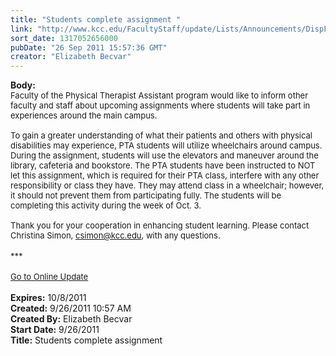 ```yaml
---
title: "Students complete assignment "
link: "http://www.kcc.edu/FacultyStaff/update/Lists/Announcements/DispForm.aspx?ID=456"
sort_date: 1317052656000
pubDate: "26 Sep 2011 15:57:36 GMT"
creator: "Elizabeth Becvar"
---
```


<div><b>Body:</b> <div class="ExternalClassCB5BA4096F3741AFB2C74E832D3FBEE2">
<div><font size="2">Faculty of the Physical Therapist Assistant program would like to inform other faculty and staff about upcoming assignments where students will take part in experiences around the main campus.</font></div>
<div><font size="2"><br />To gain a greater understanding of what their patients and others with physical disabilities may experience, PTA students will utilize wheelchairs around campus. During the assignment, students will use the elevators and maneuver around the library, cafeteria and bookstore. The PTA students have been instructed to NOT let this assignment, which is required for their PTA class, interfere with any other responsibility or class they have. They may attend class in a wheelchair; however, it should not prevent them from participating fully. The students will be completing this activity during the week of Oct. 3.</font></div>
<div><font size="2"><br />Thank you for your cooperation in enhancing student learning. Please contact Christina Simon, </font><a href="mailto:csimon@kcc.edu"><font size="2">csimon@kcc.edu</font></a><font size="2">, with any questions.</font></div>
<div><font size="2"></font> </div>
<div><font size="2">***</font></div>
<div><font size="2"></font> </div>
<div><font size="2"><a href="/FacultyStaff/update/Pages/dailyupdate.aspx">Go to Online Update</a></font><font size="2"></font></div>
<div><font size="2"></font> </div></div></div>
<div><b>Expires:</b> 10/8/2011</div>
<div><b>Created:</b> 9/26/2011 10:57 AM</div>
<div><b>Created By:</b> Elizabeth Becvar</div>
<div><b>Start Date:</b> 9/26/2011</div>
<div><b>Title:</b> Students complete assignment </div>
